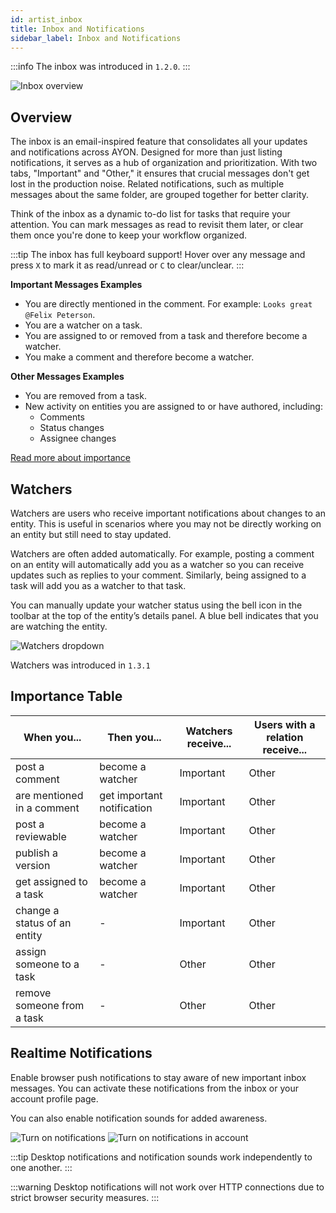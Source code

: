 ```yaml
---
id: artist_inbox
title: Inbox and Notifications
sidebar_label: Inbox and Notifications
---
```


:::info
The inbox was introduced in `1.2.0`.
:::

![Inbox overview](assets/inbox/inbox_important.png)

## Overview

The inbox is an email-inspired feature that consolidates all your updates and notifications across AYON. Designed for more than just listing notifications, it serves as a hub of organization and prioritization. With two tabs, "Important" and "Other," it ensures that crucial messages don't get lost in the production noise. Related notifications, such as multiple messages about the same folder, are grouped together for better clarity.

Think of the inbox as a dynamic to-do list for tasks that require your attention. You can mark messages as read to revisit them later, or clear them once you're done to keep your workflow organized.

:::tip
The inbox has full keyboard support! Hover over any message and press `X` to mark it as read/unread or `C` to clear/unclear.
:::

**Important Messages Examples**

-   You are directly mentioned in the comment. For example: `Looks great @Felix Peterson`.
-   You are a watcher on a task.
-   You are assigned to or removed from a task and therefore become a watcher.
-   You make a comment and therefore become a watcher.

**Other Messages Examples**

-   You are removed from a task.
-   New activity on entities you are assigned to or have authored, including:
    -   Comments
    -   Status changes
    -   Assignee changes

[Read more about importance](artist_inbox.md#importance-table)

## Watchers

Watchers are users who receive important notifications about changes to an entity. This is useful in scenarios where you may not be directly working on an entity but still need to stay updated.

Watchers are often added automatically. For example, posting a comment on an entity will automatically add you as a watcher so you can receive updates such as replies to your comment. Similarly, being assigned to a task will add you as a watcher to that task.

You can manually update your watcher status using the bell icon in the toolbar at the top of the entity’s details panel. A blue bell indicates that you are watching the entity.

![Watchers dropdown](assets/inbox/watchers.png)

Watchers was introduced in `1.3.1`

## Importance Table

| When you...                  | Then you...                | Watchers receive... | Users with a relation receive... |
| ---------------------------- | -------------------------- | ------------------- | -------------------------------- |
| post a comment               | become a watcher           | Important           | Other                            |
| are mentioned in a comment   | get important notification | Important           | Other                            |
| post a reviewable            | become a watcher           | Important           | Other                            |
| publish a version            | become a watcher           | Important           | Other                            |
| get assigned to a task       | become a watcher           | Important           | Other                            |
| change a status of an entity | -                          | Important           | Other                            |
| assign someone to a task     | -                          | Other               | Other                            |
| remove someone from a task   | -                          | Other               | Other                            |

## Realtime Notifications

Enable browser push notifications to stay aware of new important inbox messages. You can activate these notifications from the inbox or your account profile page.

You can also enable notification sounds for added awareness.

![Turn on notifications](assets/inbox/inbox_enable.png)
![Turn on notifications in account](assets/inbox/notifications_account_settings.png)

:::tip
Desktop notifications and notification sounds work independently to one another.
:::

:::warning
Desktop notifications will not work over HTTP connections due to strict browser security measures.
:::
